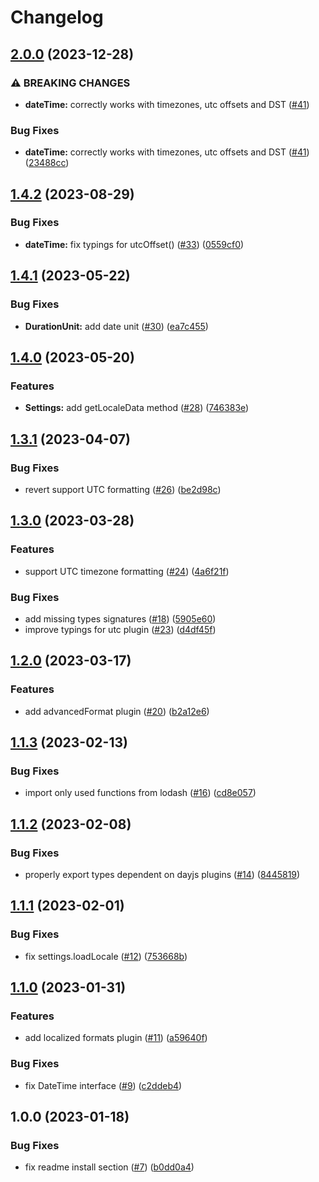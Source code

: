 # Changelog

## [2.0.0](https://github.com/gravity-ui/date-utils/compare/v1.4.2...v2.0.0) (2023-12-28)


### ⚠ BREAKING CHANGES

* **dateTime:** correctly works with timezones, utc offsets and DST ([#41](https://github.com/gravity-ui/date-utils/issues/41))

### Bug Fixes

* **dateTime:** correctly works with timezones, utc offsets and DST ([#41](https://github.com/gravity-ui/date-utils/issues/41)) ([23488cc](https://github.com/gravity-ui/date-utils/commit/23488cc07f481c2f285abb40bec2dbb44f37ccac))

## [1.4.2](https://github.com/gravity-ui/date-utils/compare/v1.4.1...v1.4.2) (2023-08-29)


### Bug Fixes

* **dateTime:** fix typings for utcOffset() ([#33](https://github.com/gravity-ui/date-utils/issues/33)) ([0559cf0](https://github.com/gravity-ui/date-utils/commit/0559cf0b141855732d62ddcc4115986934dd6502))

## [1.4.1](https://github.com/gravity-ui/date-utils/compare/v1.4.0...v1.4.1) (2023-05-22)


### Bug Fixes

* **DurationUnit:** add date unit ([#30](https://github.com/gravity-ui/date-utils/issues/30)) ([ea7c455](https://github.com/gravity-ui/date-utils/commit/ea7c45510ea134a6dedc90cb24be5e0b2d59a759))

## [1.4.0](https://github.com/gravity-ui/date-utils/compare/v1.3.1...v1.4.0) (2023-05-20)


### Features

* **Settings:** add getLocaleData method ([#28](https://github.com/gravity-ui/date-utils/issues/28)) ([746383e](https://github.com/gravity-ui/date-utils/commit/746383eaff6e1e5dfb1fd0f7005dd5e9be0a4f86))

## [1.3.1](https://github.com/gravity-ui/date-utils/compare/v1.3.0...v1.3.1) (2023-04-07)


### Bug Fixes

* revert support UTC formatting ([#26](https://github.com/gravity-ui/date-utils/issues/26)) ([be2d98c](https://github.com/gravity-ui/date-utils/commit/be2d98c4bfc0ffd00cf807221c728fd13e084ac0))

## [1.3.0](https://github.com/gravity-ui/date-utils/compare/v1.2.0...v1.3.0) (2023-03-28)


### Features

* support UTC timezone formatting ([#24](https://github.com/gravity-ui/date-utils/issues/24)) ([4a6f21f](https://github.com/gravity-ui/date-utils/commit/4a6f21f89fe49740bc972734db9df9e17ca99fd6))


### Bug Fixes

* add missing types signatures ([#18](https://github.com/gravity-ui/date-utils/issues/18)) ([5905e60](https://github.com/gravity-ui/date-utils/commit/5905e6076e731907b4a93fcbc0140ccb483dd273))
* improve typings for utc plugin ([#23](https://github.com/gravity-ui/date-utils/issues/23)) ([d4df45f](https://github.com/gravity-ui/date-utils/commit/d4df45f4de99d2aa8e476e7e40d9264b4e84d804))

## [1.2.0](https://github.com/gravity-ui/date-utils/compare/v1.1.3...v1.2.0) (2023-03-17)


### Features

* add advancedFormat plugin ([#20](https://github.com/gravity-ui/date-utils/issues/20)) ([b2a12e6](https://github.com/gravity-ui/date-utils/commit/b2a12e623574accdce0006cf55cee6ab924043c4))

## [1.1.3](https://github.com/gravity-ui/date-utils/compare/v1.1.2...v1.1.3) (2023-02-13)


### Bug Fixes

* import only used functions from lodash ([#16](https://github.com/gravity-ui/date-utils/issues/16)) ([cd8e057](https://github.com/gravity-ui/date-utils/commit/cd8e057963f8dc5f72051a36c4bed31e3771fc51))

## [1.1.2](https://github.com/gravity-ui/date-utils/compare/v1.1.1...v1.1.2) (2023-02-08)


### Bug Fixes

* properly export types dependent on dayjs plugins ([#14](https://github.com/gravity-ui/date-utils/issues/14)) ([8445819](https://github.com/gravity-ui/date-utils/commit/8445819eb4a3fc76e1da08287dd0393072d99a2b))

## [1.1.1](https://github.com/gravity-ui/date-utils/compare/v1.1.0...v1.1.1) (2023-02-01)


### Bug Fixes

* fix settings.loadLocale ([#12](https://github.com/gravity-ui/date-utils/issues/12)) ([753668b](https://github.com/gravity-ui/date-utils/commit/753668bb9189166a6b32034c6dbeea11addf2b6e))

## [1.1.0](https://github.com/gravity-ui/date-utils/compare/v1.0.0...v1.1.0) (2023-01-31)


### Features

* add localized formats plugin ([#11](https://github.com/gravity-ui/date-utils/issues/11)) ([a59640f](https://github.com/gravity-ui/date-utils/commit/a59640f27b77e0af09b1574f72ea641cbb60c03f))


### Bug Fixes

* fix DateTime interface ([#9](https://github.com/gravity-ui/date-utils/issues/9)) ([c2ddeb4](https://github.com/gravity-ui/date-utils/commit/c2ddeb4180a19069d769ce4d88e3980af4893afc))

## 1.0.0 (2023-01-18)


### Bug Fixes

* fix readme install section ([#7](https://github.com/gravity-ui/date-utils/issues/7)) ([b0dd0a4](https://github.com/gravity-ui/date-utils/commit/b0dd0a47311c042993817e60ed56347552be48b3))
